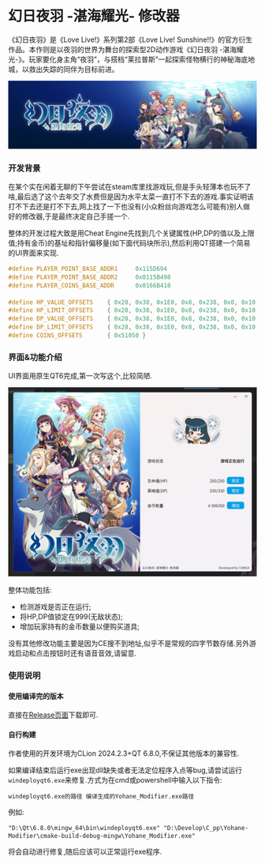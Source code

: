 # 幻日夜羽 -湛海耀光- 修改器

《幻日夜羽》是《Love Live!》系列第2部《Love Live! Sunshine!!》的官方衍生作品。本作则是以夜羽的世界为舞台的探索型2D动作游戏《幻日夜羽 -湛海耀光-》。玩家要化身主角“夜羽”，与搭档“莱拉普斯”一起探索怪物横行的神秘海底地城，以救出失踪的同伴为目标前进。

![](./assets/title.png)

### 开发背景

在某个实在闲着无聊的下午尝试在steam库里找游戏玩,但是手头轻薄本也玩不了啥,最后选了这个去年交了水费但是因为水平太菜一直打不下去的游戏.事实证明该打不下去还是打不下去,网上找了一下也没有(小众粉丝向游戏怎么可能有)别人做好的修改器,于是最终决定自己手搓一个.

整体的开发过程大致是用Cheat Engine先找到几个关键属性(HP,DP的值以及上限值;持有金币)的基址和指针偏移量(如下面代码块所示),然后利用QT搭建一个简易的UI界面来实现.

```C++
#define PLAYER_POINT_BASE_ADDR1     0x115D694
#define PLAYER_POINT_BASE_ADDR2     0x0115B498
#define PLAYER_COINS_BASE_ADDR      0x0166B418

#define HP_VALUE_OFFSETS    { 0x28, 0x38, 0x1E0, 0x8, 0x238, 0x0, 0x10, 0x10, 0x0, 0x20, 0x58, 0x28 }
#define HP_LIMIT_OFFSETS    { 0x28, 0x38, 0x1E0, 0x8, 0x238, 0x0, 0x10, 0x10, 0x0, 0x20, 0x58, 0x2C }
#define DP_VALUE_OFFSETS    { 0x28, 0x38, 0x1E0, 0x8, 0x238, 0x0, 0x10, 0x8, 0x20, 0x58, 0x30 }
#define DP_LIMIT_OFFSETS    { 0x28, 0x38, 0x1E0, 0x8, 0x238, 0x0, 0x10, 0x10, 0x0, 0x20, 0x58, 0x34 }
#define COINS_OFFSETS       { 0x51050 }
```

### 界面&功能介绍

UI界面用原生QT6完成,第一次写这个,比较简陋.

![](./assets/UI.png)

整体功能包括:

- 检测游戏是否正在运行;
- 将HP,DP值锁定在999(无敌状态);
- 增加玩家持有的金币数量以便购买道具;

没有其他修改功能主要是因为CE搜不到地址,似乎不是常规的四字节数存储.另外游戏启动和点击按钮时还有语音音效,请留意.

### 使用说明

#### 使用编译完的版本

直接在[Release页面](https://github.com/738NGX/Yohane-Modifier/releases)下载即可.

#### 自行构建

作者使用的开发环境为CLion 2024.2.3+QT 6.8.0,不保证其他版本的兼容性.

如果编译结束后运行exe出现dll缺失或者无法定位程序入点等bug,请尝试运行`windeployqt6.exe`来修复.方式为在cmd或powershell中输入以下指令:

```shell
windeployqt6.exe的路径 编译生成的Yohane_Modifier.exe路径
```

例如:

```shell
"D:\Qt\6.8.0\mingw_64\bin\windeployqt6.exe" "D:\Develop\C_pp\Yohane-Modifier\cmake-build-debug-mingw\Yohane_Modifier.exe"
```

将会自动进行修复,随后应该可以正常运行exe程序.
